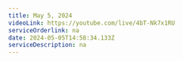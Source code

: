 ```yaml
---
title: May 5, 2024
videoLink: https://youtube.com/live/4bT-Nk7x1RU
serviceOrderlink: na
date: 2024-05-05T14:58:34.133Z
serviceDescription: n﻿a
---
```

